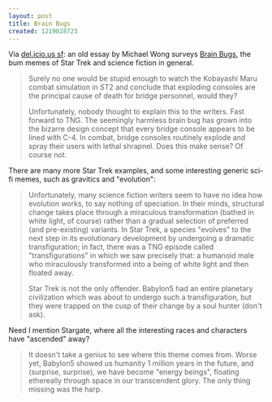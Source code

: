 ```yaml
---
layout: post
title: Brain Bugs
created: 1219028723
---
```

Via [del.icio.us sf](/aggregator/sources/24):  an old essay by Michael Wong surveys [Brain Bugs](http://www.stardestroyer.net/Empire/Essays/BrainBugs.html), the bum memes of Star Trek and science fiction in general.

> Surely no one would be stupid enough to watch the Kobayashi Maru combat simulation in ST2 and conclude that exploding consoles are the principal cause of death for bridge personnel, would they?<!--break-->
>
> Unfortunately, nobody thought to explain this to the writers. Fast forward to TNG. The seemingly harmless brain bug has grown into the bizarre design concept that every bridge console appears to be lined with C-4. In combat, bridge consoles routinely explode and spray their users with lethal shrapnel. Does this make sense? Of course not.

There are many more Star Trek examples, and some interesting generic sci-fi memes, such as gravitics and "evolution":

> Unfortunately, many science fiction writers seem to have no idea how evolution works, to say nothing of speciation. In their minds, structural change takes place through a miraculous transformation (bathed in white light, of course) rather than a gradual selection of preferred (and pre-existing) variants. In Star Trek, a species "evolves" to the next step in its evolutionary development by undergoing a dramatic transfiguration; in fact, there was a TNG episode called "transfigurations" in which we saw precisely that: a humanoid male who miraculously transformed into a being of white light and then floated away.
>
> Star Trek is not the only offender. Babylon5 had an entire planetary civilization which was about to undergo such a transfiguration, but they were trapped on the cusp of their change by a soul hunter (don't ask).

Need I mention Stargate, where all the interesting races and characters have "ascended" away?

>  It doesn't take a genius to see where this theme comes from. Worse yet, Babylon5 showed us humanity 1 million years in the future, and (surprise, surprise), we have become "energy beings", floating ethereally through space in our transcendent glory. The only thing missing was the harp.
